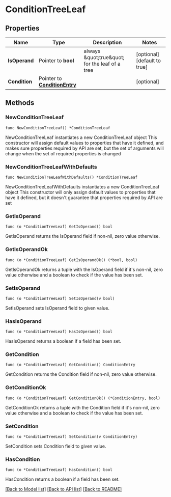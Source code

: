 # ConditionTreeLeaf

## Properties

Name | Type | Description | Notes
------------ | ------------- | ------------- | -------------
**IsOperand** | Pointer to **bool** | always \&quot;true\&quot; for the leaf of a tree | [optional] [default to true]
**Condition** | Pointer to [**ConditionEntry**](ConditionEntry.md) |  | [optional] 

## Methods

### NewConditionTreeLeaf

`func NewConditionTreeLeaf() *ConditionTreeLeaf`

NewConditionTreeLeaf instantiates a new ConditionTreeLeaf object
This constructor will assign default values to properties that have it defined,
and makes sure properties required by API are set, but the set of arguments
will change when the set of required properties is changed

### NewConditionTreeLeafWithDefaults

`func NewConditionTreeLeafWithDefaults() *ConditionTreeLeaf`

NewConditionTreeLeafWithDefaults instantiates a new ConditionTreeLeaf object
This constructor will only assign default values to properties that have it defined,
but it doesn't guarantee that properties required by API are set

### GetIsOperand

`func (o *ConditionTreeLeaf) GetIsOperand() bool`

GetIsOperand returns the IsOperand field if non-nil, zero value otherwise.

### GetIsOperandOk

`func (o *ConditionTreeLeaf) GetIsOperandOk() (*bool, bool)`

GetIsOperandOk returns a tuple with the IsOperand field if it's non-nil, zero value otherwise
and a boolean to check if the value has been set.

### SetIsOperand

`func (o *ConditionTreeLeaf) SetIsOperand(v bool)`

SetIsOperand sets IsOperand field to given value.

### HasIsOperand

`func (o *ConditionTreeLeaf) HasIsOperand() bool`

HasIsOperand returns a boolean if a field has been set.

### GetCondition

`func (o *ConditionTreeLeaf) GetCondition() ConditionEntry`

GetCondition returns the Condition field if non-nil, zero value otherwise.

### GetConditionOk

`func (o *ConditionTreeLeaf) GetConditionOk() (*ConditionEntry, bool)`

GetConditionOk returns a tuple with the Condition field if it's non-nil, zero value otherwise
and a boolean to check if the value has been set.

### SetCondition

`func (o *ConditionTreeLeaf) SetCondition(v ConditionEntry)`

SetCondition sets Condition field to given value.

### HasCondition

`func (o *ConditionTreeLeaf) HasCondition() bool`

HasCondition returns a boolean if a field has been set.


[[Back to Model list]](../README.md#documentation-for-models) [[Back to API list]](../README.md#documentation-for-api-endpoints) [[Back to README]](../README.md)


